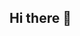 ## Hi there 👋

<!--
**Tenthi/Tenthi** is a ✨ _special_ ✨ repository because its `README.md` (this file) appears on your GitHub profile.


- 🌱 I’m currently learning MATLAB and Python
- 💬 Ask me about Valorant
- 📫 How to reach me: My LinkedIn profile
- 😄 Pronouns: He/Him
-->
